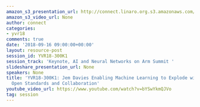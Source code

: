 ```yaml
---
amazon_s3_presentation_url: http://connect.linaro.org.s3.amazonaws.com/yvr18/presentations/yvr18-300k1.pdf
amazon_s3_video_url: None
author: connect
categories:
- yvr18
comments: true
date: '2018-09-16 09:00:00+00:00'
layout: resource-post
session_id: YVR18-300K1
session_track: 'Keynote, AI and Neural Networks on Arm Summit '
slideshare_presentation_url: None
speakers: None
title: 'YVR18-300K1: Jem Davies Enabling Machine Learning to Explode with
  Open Standards and Collaboration'
youtube_video_url: https://www.youtube.com/watch?v=bYSwYkmQJVo
tag: session
---
```

